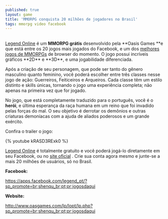 ```yaml
---
published: true
layout: game
title: 'MMORPG conquista 20 milhões de jogadores no Brasil'
tags: mmorpg video facebook
---
```


<br />
<a href="http://www.oasgames.com/">Legend Online</a>
 &#233; um <strong>MMORPG gr&#225;tis</strong> desenvolvido pela **Oasis Games **e que est&#225; entre os 20 jogos mais jogados do Facebook, e um dos <a href="http://lobr.oasgames.com/">melhores jogos de MMORPGs</a>
 de browser do momento. O jogo possui incr&#237;veis gr&#225;ficos **2D** e **3D**, e uma jogabilidade diferenciada.  </p>
 </p>

 </p>
Ap&#243;s a cria&#231;&#227;o de seu personagem, que pode ser tanto do g&#234;nero masculino quanto feminino, voc&#234; poder&#225; escolher entre tr&#234;s classes nesse jogo de a&#231;&#227;o: Guerreiros, Feiticeiros e Arqueiros. Cada classe t&#234;m um estilo distinto e skills &#250;nicas, tornando o jogo uma experi&#234;ncia completa; n&#227;o apenas na primeira vez que for jogado.</p>
 </p>

 </p>
No jogo, que est&#225; completamente traduzido para o portugu&#234;s, voc&#234; &#233; o <strong>her&#243;i</strong>, e &#250;ltima esperan&#231;a da ra&#231;a humana em um reino que foi invadido pelas for&#231;as do mal. O seu objetivo &#233; derrotar os dem&#244;nios e outras criaturas demon&#237;acas com a ajuda de aliados poderosos e um grande ex&#233;rcito.</p>
 </p>


Confira o trailer o jogo:</p>
{% youtube kRASD3RExk0 %}
</p>
<a href="https://apps.facebook.com/legend_pt/?sp_promote=br;shenqu_br;pt;pr;jogosdaqui">Legend Online</a>
 &#233; totalmente gratuito e voc&#234; poder&#225; jog&#225;-lo diretamente em seu Facebook, ou no <a href="http://www.oasgames.com/lp/lopt/lp.php?sp_promote=br;shenqu_br;pt;pr;jogosdaqui">site oficial</a>
. Crie sua conta agora mesmo e junte-se a mais 20 milh&#245;es de usu&#225;rios, s&#243; no Brasil.</p>
 </p>
<p class="p1"><strong>Facebook:</strong></p>
<p class="p2"><span class="s1"><a href="https://apps.facebook.com/legend_pt/?sp_promote=br;shenqu_br;pt;pr;jogosdaqui">https://apps.facebook.com/legend_pt/?sp_promote=br;shenqu_br;pt;pr;jogosdaqui</a>
</span></p>
<p class="p1"><strong>Website:</strong></p>
<a href="http://www.oasgames.com/lp/lopt/lp.php?sp_promote=br;shenqu_br;pt;pr;jogosdaqui">http://www.oasgames.com/lp/lopt/lp.php?sp_promote=br;shenqu_br;pt;pr;jogosdaqui</a>
</p>
